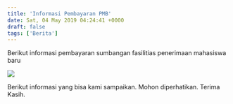 ```yaml
---
title: 'Informasi Pembayaran PMB'
date: Sat, 04 May 2019 04:24:41 +0000
draft: false
tags: ['Berita']
---
```


Berikut informasi pembayaran sumbangan fasilitias penerimaan mahasiswa baru

![](https://unda.ac.id/2/wp-content/uploads/2019/05/WhatsApp-Image-2019-05-03-at-16.15.46-865x1024.jpeg)

  

Berikut informasi yang bisa kami sampaikan. Mohon diperhatikan. Terima Kasih.